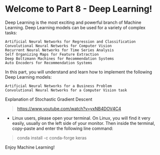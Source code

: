 # Welcome to Part 8 - Deep Learning!


Deep Learning is the most exciting and powerful branch of Machine Learning. Deep Learning models can be used for a variety of complex tasks:

    Artificial Neural Networks for Regression and Classification
    Convolutional Neural Networks for Computer Vision
    Recurrent Neural Networks for Time Series Analysis
    Self Organizing Maps for Feature Extraction
    Deep Boltzmann Machines for Recommendation Systems
    Auto Encoders for Recommendation Systems

In this part, you will understand and learn how to implement the following Deep Learning models:

    Artificial Neural Networks for a Business Problem
    Convolutional Neural Networks for a Computer Vision task
    
Explanation of Stochastic Gradient Descent
> https://www.youtube.com/watch?v=yxNB4DOV4C4

* Linux users, please open your terminal.
    On Linux, you will find it very easily, usually on the left side of your monitor.
    Then inside the terminal, copy-paste and enter the following line command:

> conda install -c conda-forge keras

Enjoy Machine Learning!
